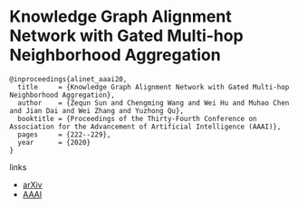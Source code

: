 # Knowledge Graph Alignment Network with Gated Multi-hop Neighborhood Aggregation

```
@inproceedings{alinet_aaai20,
  title     = {Knowledge Graph Alignment Network with Gated Multi-hop Neighborhood Aggregation},
  author    = {Zequn Sun and Chengming Wang and Wei Hu and Muhao Chen and Jian Dai and Wei Zhang and Yuzhong Qu},
  booktitle = {Proceedings of the Thirty-Fourth Conference on Association for the Advancement of Artificial Intelligence (AAAI)},
  pages	    = {222--229},
  year      = {2020}
}
```

links
- [arXiv](https://arxiv.org/abs/1911.08936)
- [AAAI](https://aaai.org/ojs/index.php/AAAI/article/view/5354)